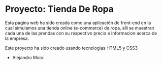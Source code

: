# Proyecto: Tienda De Ropa

Esta pagina web ha sido creada como una aplicación de front-end en la cual simulamos una tienda online (e-commerce) de ropa, alli se muestran cada una de las prendas con su respectivo precio e informacion acerca de la empresa.

Este proyecto ha sido creado usando tecnologias HTML5 y CSS3

- Alejandro Mora
